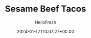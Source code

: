 ---
draft: true # Use this only for setting draft status
hidden: false # Use this to hide unwanted recipes
slug: # <post-title>
title: 'Sesame Beef Tacos'
description: "With Cinco de Mayo on the calendar this week, we wondered how to best celebrate the occasion. Tacos were a sure bet, but what to put in them? Instead of going the traditional route, we decided to mix things up with Korean-spiced sesame beef, pickled cucumber and radishes, and a chili crema. An unconventional choice, perhaps, but one that lives up to the maxim that everything tastes better in a tortilla."
image: https://img.hellofresh.com/f_auto,fl_lossy,q_auto,w_1200/hellofresh_s3/image/w18-r2-31e1ec7a.jpg
date: 2024-01-12T10:07:27+00:00
author: HelloFresh

tags: ['Spicy']
categories: "main course"
cuisines: "Fusion"
allergens: ['Milk', 'Wheat']

calories: 710
preptime: ['25 minutes']
cooktime: # 180 = 3 Hours | In minutes
totaltime: PT25M
servings: 2

links:
  - description: "With Cinco de Mayo on the calendar this week, we wondered how to best celebrate the occasion. Tacos were a sure bet, but what to put in them? Instead of going the traditional route, we decided to mix things up with Korean-spiced sesame beef, pickled cucumber and radishes, and a chili crema. An unconventional choice, perhaps, but one that lives up to the maxim that everything tastes better in a tortilla."
    website: https://www.hellofresh.com/recipes/w18-r2-58cc2bcad0d6bd23016a2a02
    image: https://img.hellofresh.com/f_auto,fl_lossy,q_auto,w_1200/hellofresh_s3/image/w18-r2-31e1ec7a.jpg
 
weight: # 1 | You can add weight to some posts to override the default sorting (date descending)

comments: false # Keep False

ingredients: ['2 unit Scallions', '1 unit Cucumber', '3 unit Radishes', '¼ unit Cilantro', '2 tablespoon White Wine Vinegar', '4 tablespoon Sour Cream', '1 teaspoon Korean Chili Flakes', '4 ounce Shredded Red Cabbage', '1 teaspoon Garlic Powder', '1 tablespoon Sesame Oil', '6 unit Flour Tortilla', '8 ounce Ground Beef', '1 teaspoon Vegetable Oil', '2 teaspoon Sugar', 'unit Salt', 'unit Pepper']

instructionTitles: ['Prep', 'Pickle Veggies', 'Make Chili Crema', 'Cook Filling', 'Warm Tortillas', 'Assemble and Serve']
instructions: ['Wash and dry all produce. Trim, then thinly slice scallions. Thinly slice cucumber and radishes crosswise. Pick cilantro leaves from stems; discard stems.', 'In a medium bowl, toss cucumber, radishes, white wine vinegar, 1 tsp sugar, and a pinch of salt and pepper. Set aside until rest of meal is ready.', 'In a small bowl, stir together sour cream and a few Korean chili flakes (to taste—start with a pinch and go up from there, saving a little for the filling). Season with salt and pepper.', 'Heat a drizzle of oil in a large pan over medium-high heat. Add scallions and cabbage. Toss until softened, 4-5 minutes. Add beef, garlic powder, and 1 tsp sugar. Cook, breaking up meat into pieces, until no longer pink, 4-5 minutes. Season generously with salt and pepper. Stir in sesame oil and a pinch of Korean chili flakes (to taste).', 'Wrap tortillas in a damp paper towel and microwave on high until warm, about 30 seconds. TIP: Alternatively, wrap tortillas in foil and warm in oven for 5 minutes at 425 degrees.', 'Spread a bit of chili crema on each tortilla, then top with filling, a small amount of pickled veggies, cilantro, and any remaining Korean chili flakes, if desired. Serve with remaining pickled veggies on the side.']
---